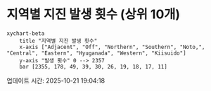 # 지역별 지진 발생 횟수 (상위 10개)

```mermaid
xychart-beta
    title "지역별 지진 발생 횟수"
    x-axis ["Adjacent", "Off", "Northern", "Southern", "Noto,", "Central", "Eastern", "Hyuganada", "Western", "Kiisuido"]
    y-axis "발생 횟수" 0 --> 2357
    bar [2355, 178, 49, 39, 30, 26, 19, 18, 17, 11]
```

업데이트 시간: 2025-10-21 19:04:18
